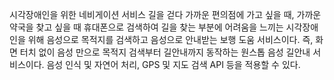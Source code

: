 시각장애인을 위한 네비게이션 서비스 
길을 걷다 가까운 편의점에 가고 싶을 때, 가까운 약국을 찾고 싶을 때 휴대폰으로 검색하여 길을 찾는 부분에 어려움을 느끼는 시각장애인을 위해 음성으로 목적지를 검색하고 음성으로 안내받는 보행 도움 서비스이다. 
즉, 화면 터치 없이 음성 만으로 목적지 검색부터 길안내까지 동작하는 원스톱 음성 길안내 서비스이다. 
음성 인식 및 자연어 처리, GPS 및 지도 검색 API 등을 적용할 수 있다.
